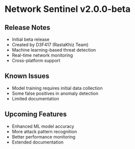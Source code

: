 # Network Sentinel v2.0.0-beta

## Release Notes
- Initial beta release
- Created by D3F417 (RastaKhiz Team)
- Machine learning-based threat detection
- Real-time network monitoring
- Cross-platform support

## Known Issues
- Model training requires initial data collection
- Some false positives in anomaly detection
- Limited documentation

## Upcoming Features
- Enhanced ML model accuracy
- More attack pattern recognition
- Better performance monitoring
- Extended documentation